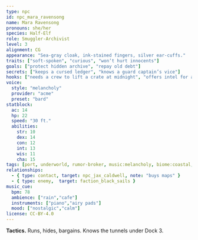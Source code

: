 ```yaml
---
type: npc
id: npc_mara_ravensong
name: Mara Ravensong
pronouns: she/her
species: Half-Elf
role: Smuggler-Archivist
level: 3
alignment: CG
appearance: "Sea-gray cloak, ink-stained fingers, silver ear-cuffs."
traits: ["soft-spoken", "curious", "won’t hurt innocents"]
goals: ["protect hidden archive", "repay old debt"]
secrets: ["keeps a cursed ledger", "knows a guard captain’s vice"]
hooks: ["needs a crew to lift a crate at midnight", "offers intel for a price"]
voice:
  style: "melancholy"
  provider: "acme"
  preset: "bard"
statblock:
  ac: 14
  hp: 22
  speed: "30 ft."
  abilities:
    str: 10
    dex: 14
    con: 12
    int: 13
    wis: 11
    cha: 15
tags: [port, underworld, rumor-broker, music:melancholy, biome:coastal, vibe:rainy]
relationships:
  - { type: contact, target: npc_jax_caldwell, note: "buys maps" }
  - { type: enemy,  target: faction_black_sails }
music_cue:
  bpm: 78
  ambience: ["rain","cafe"]
  instruments: ["piano","airy pads"]
  mood: ["nostalgic","calm"]
license: CC-BY-4.0
---
```

**Tactics.** Runs, hides, bargains. Knows the tunnels under Dock 3.
